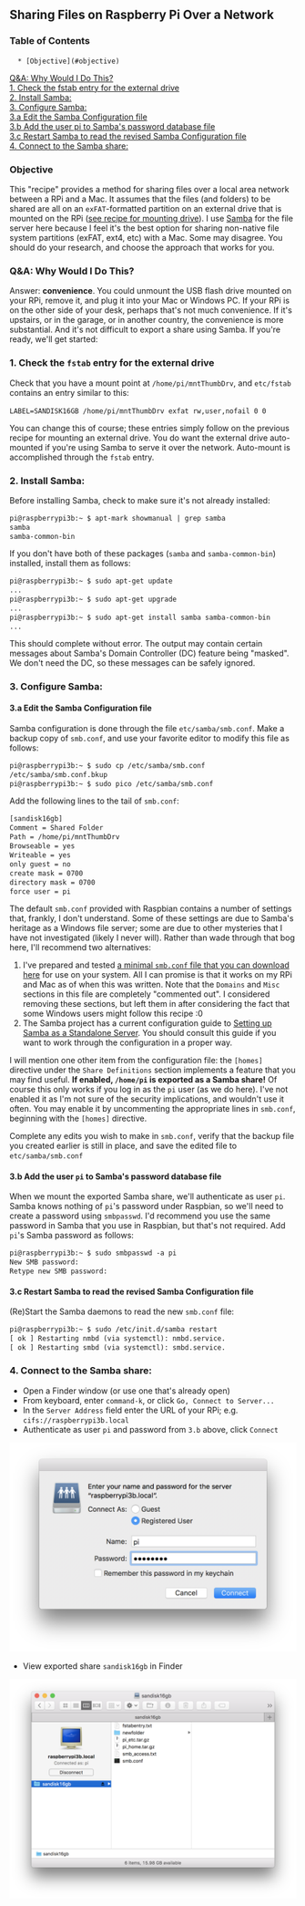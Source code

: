 ## Sharing Files on Raspberry Pi Over a Network

### Table of Contents  

      * [Objective](#objective)  
   [Q&amp;A: Why Would I Do This?](#qa-why-would-i-do-this)  
   [1. Check the fstab entry for the external drive](#1-check-the-fstab-entry-for-the-external-drive)  
   [2. Install Samba:](#2-install-samba)  
   [3. Configure Samba:](#3-configure-samba)  
   [3.a Edit the Samba Configuration file](#3a-edit-the-samba-configuration-file)  
   [3.b Add the user pi to Samba's password database file](#3b-add-the-user-pi-to-sambas-password-database-file)  
   [3.c Restart Samba to read the revised Samba Configuration file](#3c-restart-samba-to-read-the-revised-samba-configuration-file)  
   [4. Connect to the Samba share:](#4-connect-to-the-samba-share)  

### Objective

This "recipe" provides a method for sharing files over a local area network between a RPi and a Mac. It assumes that the files (and folders) to be shared are all on an `exFAT`-formatted partition on an external drive that is mounted on the RPi ([see recipe for mounting drive](ExternalDrives.md)). I use [Samba](https://www.samba.org/) for the file server here because I feel it's the best option for sharing non-native file system partitions (exFAT, ext4, etc) with a Mac. Some may disagree. You should do your research, and choose the approach that works for you. 

### Q&A: Why Would I Do This?

Answer: __convenience__. You could unmount the USB flash drive mounted on your RPi, remove it, and plug it into your Mac or Windows PC. If your RPi is on the other side of your desk, perhaps that's not much convenience. If it's upstairs, or in the garage, or in another country, the convenience is more substantial. And it's not difficult to export a share using Samba. If you're ready, we'll get started: 

### 1. Check the `fstab` entry for the external drive

Check that you have a mount point at `/home/pi/mntThumbDrv`, and `etc/fstab` contains an entry similar to this: 

`LABEL=SANDISK16GB /home/pi/mntThumbDrv exfat rw,user,nofail 0 0` 

You can change this of course; these entries simply follow on the previous recipe for mounting an external drive. You do want the external drive auto-mounted if you're using Samba to serve it over the network. Auto-mount is accomplished through the `fstab` entry. 

### 2. Install Samba:

Before installing Samba, check to make sure it's not already installed: 

    pi@raspberrypi3b:~ $ apt-mark showmanual | grep samba
    samba
    samba-common-bin

If you don't have both of these packages (`samba` and `samba-common-bin`) installed, install them as follows: 

    pi@raspberrypi3b:~ $ sudo apt-get update
    ...
    pi@raspberrypi3b:~ $ sudo apt-get upgrade
    ...
    pi@raspberrypi3b:~ $ sudo apt-get install samba samba-common-bin 
    ...

This should complete without error. The output may contain certain messages about Samba's Domain Controller (DC) feature being "masked". We don't need the DC, so these messages can be safely ignored. 

### 3. Configure Samba:

#### 3.a Edit the Samba Configuration file

Samba configuration is done through the file `etc/samba/smb.conf`. Make a backup copy of `smb.conf`, and use your favorite editor to modify this file as follows: 

    pi@raspberrypi3b:~ $ sudo cp /etc/samba/smb.conf /etc/samba/smb.conf.bkup
    pi@raspberrypi3b:~ $ sudo pico /etc/samba/smb.conf

Add the following lines to the tail of `smb.conf`:

    [sandisk16gb]
    Comment = Shared Folder
    Path = /home/pi/mntThumbDrv
    Browseable = yes
    Writeable = yes
    only guest = no
    create mask = 0700
    directory mask = 0700
    force user = pi

The default `smb.conf` provided with Raspbian contains a number of settings that, frankly, I don't understand. Some of these settings are due to Samba's heritage as a Windows file server; some are due to other mysteries that I have not investigated (likely I never will). Rather than wade through that bog here, I'll recommend two alternatives:

1. I've prepared and tested [a minimal `smb.conf` file that you can download here](seamus_smb.conf) for use on your system. All I can promise is that it works on my RPi and Mac as of when this was written. Note that the `Domains` and `Misc` sections in this file are completely "commented out". I considered removing these sections, but left them in after considering the fact that some Windows users might follow this recipe  :0    
2. The Samba project has a current configuration guide to [Setting up Samba as a Standalone Server](https://wiki.samba.org/index.php/Setting_up_Samba_as_a_Standalone_Server). You should consult this guide if you want to work through the configuration in a proper way. 

I will mention one other item from the configuration file: the `[homes]` directive under the `Share Definitions` section implements a feature that you may find useful. __If enabled, `/home/pi` is exported as a Samba share!__ Of course this only works if you log in as the `pi` user (as we do here). I've not enabled it as I'm not sure of the security implications, and wouldn't use it often. You may enable it by uncommenting the appropriate lines in `smb.conf`, beginning with the `[homes]` directive. 

Complete any edits you wish to make in `smb.conf`, verify that the backup file you created earlier is still in place, and save the edited file to `etc/samba/smb.conf`

#### 3.b Add the user `pi` to Samba's password database file

When we mount the exported Samba share, we'll authenticate as user `pi`. Samba knows nothing of `pi`'s password under Raspbian, so we'll need to create a password using `smbpasswd`. I'd recommend you use the same password in Samba that you use in Raspbian, but that's not required. Add `pi`'s Samba password as follows: 

    pi@raspberrypi3b:~ $ sudo smbpasswd -a pi 
    New SMB password:
    Retype new SMB password:

#### 3.c Restart Samba to read the revised Samba Configuration file

(Re)Start the Samba daemons to read the new `smb.conf` file: 

    pi@raspberrypi3b:~ $ sudo /etc/init.d/samba restart 
    [ ok ] Restarting nmbd (via systemctl): nmbd.service. 
    [ ok ] Restarting smbd (via systemctl): smbd.service. 

### 4. Connect to the Samba share:

- Open a Finder window (or use one that's already open) 
- From keyboard, enter `command-k`, or click `Go, Connect to Server...`
- In the `Server Address` field enter the URL of your RPi; e.g. `cifs://raspberrypi3b.local` 
- Authenticate as user `pi` and password from `3.b` above, click `Connect` 

<img src="pix/samba_auth.png" alt="Samba Authentication" width="520">

- View exported share `sandisk16gb` in Finder 

<img src="pix/sambashare_finder.png" alt="Samba Share in Finder" width="520">

